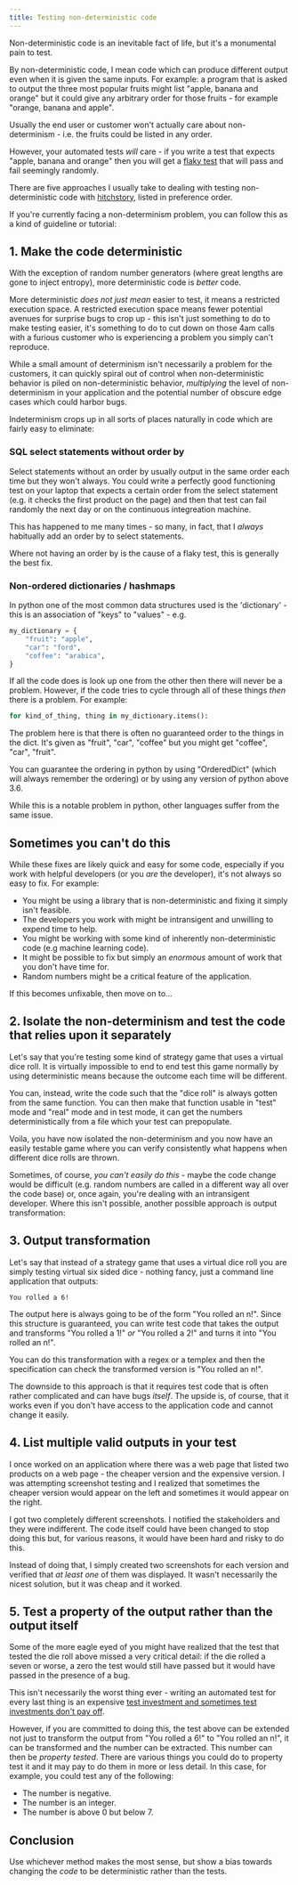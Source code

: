 ```yaml
---
title: Testing non-deterministic code
---
```


Non-deterministic code is an inevitable fact of life, but it's a monumental pain
to test.

By non-deterministic code, I mean code which can produce different output even
when it is given the same inputs. For example: a program that is asked to output
the three most popular fruits might list "apple, banana and orange" but it could
give any arbitrary order for those fruits - for example "orange, banana and apple".

Usually the end user or customer won't actually care about non-determinism - i.e.
the fruits could be listed in any order.

However, your automated tests *will* care - if you write a test that expects
"apple, banana and orange" then you will get a [flaky test](../flaky-tests) that
will pass and fail seemingly randomly.

There are five approaches I usually take to dealing with testing non-deterministic
code with [hitchstory](https://github.com/hitchdev/hitchstory), listed in preference order.

If you're currently facing a non-determinism problem, you can follow this as a kind of
guideline or tutorial:

## 1. Make the code deterministic

With the exception of random number generators (where great lengths are gone to
inject entropy), more deterministic code is *better* code.

More deterministic *does not just mean* easier to test, it means a restricted execution
space. A restricted execution space means fewer potential avenues for surprise bugs to
crop up - this isn't just something to do to make testing easier, it's something to
do to cut down on those 4am calls with a furious customer who is experiencing a problem
you simply can't reproduce.

While a small amount of determinism isn't necessarily a problem for the customers,
it can quickly spiral out of control when non-deterministic behavior is piled on
non-deterministic behavior, *multiplying* the level of non-determinism in your
application and the potential number of obscure edge cases which could harbor bugs.

Indeterminism crops up in all sorts of places naturally in code which are fairly
easy to eliminate:

### SQL select statements without order by

Select statements without an order by usually output in the same order each time but
they won't always. You could write a perfectly good functioning test on your laptop
that expects a certain order from the select statement (e.g. it checks the first
product on the page) and then that test can fail randomly the next day or on the
continuous integreation machine.

This has happened to me many times - so many, in fact, that I *always* habitually
add an order by to select statements.

Where not having an order by is the cause of a flaky test, this is generally the
best fix.

### Non-ordered dictionaries / hashmaps

In python one of the most common data structures used is the 'dictionary' - this
is an association of "keys" to "values" - e.g.

```python
my_dictionary = {
    "fruit": "apple",
    "car": "ford",
    "coffee": "arabica",
}
```

If all the code does is look up one from the other then there will never be a problem.
However, if the code tries to cycle through all of these things *then* there is a
problem. For example:


```python
for kind_of_thing, thing in my_dictionary.items():
```

The problem here is that there is often no guaranteed order to the things in the dict.
It's given as "fruit", "car", "coffee" but you might get "coffee", "car", "fruit".

You can guarantee the ordering in python by using "OrderedDict" (which will always
remember the ordering) or by using any version of python above 3.6.

While this is a notable problem in python, other languages suffer from the same issue.

## Sometimes you can't do this

While these fixes are likely quick and easy for some code, especially if you work
with helpful developers (or you *are* the developer), it's not always so easy to fix.
For example:

* You might be using a library that is non-deterministic and fixing it simply isn't feasible.
* The developers you work with might be intransigent and unwilling to expend time to help.
* You might be working with some kind of inherently non-deterministic code (e.g machine learning code).
* It might be possible to fix but simply an *enormous* amount of work that you don't have time for.
* Random numbers might be a critical feature of the application.

If this becomes unfixable, then move on to...

## 2. Isolate the non-determinism and test the code that relies upon it separately

Let's say that you're testing some kind of strategy game that uses a virtual dice roll.
It is virtually impossible to end to end test this game normally by using deterministic
means because the outcome each time will be different.

You can, instead, write the code such that the "dice roll" is always gotten from the
same function. You can then make that function usable in "test" mode and "real"
mode and in test mode, it can get the numbers deterministically from a file which your
test can prepopulate.

Voila, you have now isolated the non-determinism and you now have an easily testable
game where you can verify consistently what happens when different dice rolls are thrown.

Sometimes, of course, *you can't easily do this* - maybe the code change would be difficult
(e.g. random numbers are called in a different way all over the code base) or, once again,
you're dealing with an intransigent developer. Where this isn't possible, another possible
approach is output transformation:

## 3. Output transformation

Let's say that instead of a strategy game that uses a virtual dice roll you are simply
testing virtual six sided dice - nothing fancy, just a command line application that
outputs:

```
You rolled a 6!
```

The output here is always going to be of the form "You rolled an n!". Since this
structure is guaranteed, you can write test code that takes the output
and transforms "You rolled a 1!" *or* "You rolled a 2!" and turns it into
"You rolled an n!".

You can do this transformation with  a regex or a templex and then the
specification can check the transformed version is "You rolled an n!".

The downside to this approach is that it requires test code that is often rather
complicated and can have bugs *itself*. The upside is, of course, that it works
even if you don't have access to the application code and cannot change it easily.

## 4. List multiple valid outputs in your test

I once worked on an application where there was a web page that listed two
products on a web page - the cheaper version and the expensive version. I
was attempting screenshot testing and I realized that sometimes the cheaper
version would appear on the left and sometimes it would appear on the right.

I got two completely different screenshots. I notified the stakeholders and they
were indifferent. The code itself could have been changed to stop doing this
but, for various reasons, it would have been hard and risky to do this.

Instead of doing that, I simply created two screenshots for each version and
verified that *at least one* of them was displayed. It wasn't necessarily the
nicest solution, but it was cheap and it worked.

## 5. Test a property of the output rather than the output itself

Some of the more eagle eyed of you might have realized that the test that
tested the die roll above missed a very critical detail: if the die rolled
a seven or worse, a zero the test would still have passed but it would have
passed in the presence of a bug.

This isn't necessarily the worst thing ever - writing an automated test
for every last thing is an expensive [test investment and sometimes
test investments don't pay off](../test-investment).

However, if you are committed to doing this, the test above can be extended
not just to transform the output from "You rolled a 6!" to "You rolled an n!",
it can be transformed and the number can be extracted. This number can then
be *property tested*. There are various things you could do to property test
it and it may pay to do them in more or less detail. In this case, for example,
you could test any of the following:

* The number is negative.
* The number is an integer.
* The number is above 0 but below 7.

## Conclusion

Use whichever method makes the most sense, but show a bias towards changing
the *code* to be deterministic rather than the tests.
